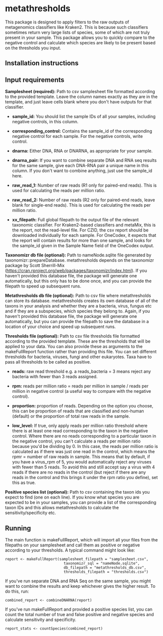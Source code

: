 # metathresholds

This package is designed to apply filters to the raw outputs of metagenomics classifiers like Kraken2. This is because such classifiers sometimes return very large lists of species, some of which are not truly present in your sample. This package allows you to quickly compare to the negative control and calculate which species are likely to be present based on the thresholds you input.

## Installation instructions

## Input requirements

**Samplesheet (required):** Path to csv samplesheet file formatted according to the provided template. Leave the column names exactly as they are in the template, and just leave cells blank where you don't have outputs for that classifier.

- **sample_id:**  You should list the sample IDs of all your samples, including negative controls, in this column. 

- **corresponding_control:** Contains the sample_id of the corresponding negative control for each sample. For the negative controls, write control.

- **dnarna:** Either DNA, RNA or DNARNA, as appropriate for your sample.

- **dnarna_pair:** If you want to combine separate DNA and RNA seq results for the same sample, give each DNA-RNA pair a unique name in this column. If you don't want to combine anything, just use the sample_id here.

- **raw_read_1:** Number of raw reads (R1 only for paired-end reads). This is used for calculating the reads per million ratio.

- **raw_read_2:** Number of raw reads (R2 only for paired-end reads, leave blank for single-end reads). This is used for calculating the reads per million ratio.

- **xx_filepath:** Full global filepath to the output file of the relevant taxonomic classifier. For Kraken2-based classifiers and metaMix, this is the report, not the read-level file. For CZID, the csv report should be downloaded individually for each sample. For OneCodex, it expects that the report will contain results for more than one sample, and looks for the sample_id given in the Sample Name field of the OneCodex output.

**Taxonomizr db file (optional):** Path to nameNode.sqlite file generated by taxonomizr::prepareDatabase. metathresholds depends on the taxonomizr package by Scott Sherrill-Mix (https://cran.rproject.org/web/packages/taxonomizr/index.html). If you haven't provided this database file, the package will generate one automatically, but this only has to be done once, and you can provide the filepath to speed up subsequent runs.

**Metathresholds db file (optional):** Path to csv file where metathresholds can store its database. metathresholds creates its own database of all of the taxons in your analysis and whether they are a bacteria, virus, fungus etc and if they are a subspecies, which species they belong to. Again, if you haven't provided this database file, the package will generate one automatically, but you can provide the filepath to save the database in a location of your choice and speed up subsequent runs.

**Thresholds file (optional):** Path to csv file thresholds file formatted according to the provided template. These are the thresholds that will be applied to your data. You can also provide these as arguments to the makeFullReport function rather than providing this file. You can set different thresholds for bacteria, viruses, fungi and other eukaryotes. Taxa have to pass all thresholds to be called as positive.

- **reads:** raw read threshold e.g. a reads_bacteria = 3 means reject any bacteria with fewer than 3 reads assigned.

- **rpm:** reads per million ratio = reads per million in sample / reads per million in negative control (a useful way to compare with the negative control).

- **proportion:** proportion of reads. Depending on the option you choose, this can be proportion of reads that are classified and non-human (default) or the proportion of total raw reads in the sample.

- **low_level:** If true, only apply reads per million ratio threshold where there is at least one read corresponding to the taxon in the negative control. Where there are no reads corresponding to a particular taxon in the negative control, you can't calculate a reads per million ratio because you'd be dividing by 0. In this case, the reads per million ratio is calculated as if there was just one read in the control, which means the rpmr = number of raw reads in sample. This means that by default, if you have a virus_rpm of 5, you would automatically reject any viruses with fewer than 5 reads. To avoid this and still accept say a virus with 4 reads if there are no reads in the control (but reject if there are any reads in the control and this brings it under the rpm ratio you define), set this as true.

**Positive species list (optional):** Path to csv containing the taxon ids you expect to find (one on each line). If you know what species you are expected to be in your samples, you can provide a list of the corresponding taxon IDs and this allows metathresholds to calculate the sensitivity/specificity etc.

## Running
The main function is makeFullReport, which will import all your files from the filepaths on your samplesheet and call them as positive or negative according to your thresholds. A typical command might look like:
```
report <- makeFullReport(samplesheet_filepath = "samplesheet.csv",
                           taxonomizr_sql = "nameNode.sqlite",
                           db_filepath = "metathresholds_db.csv",
                           thresholds_filepath = "thresholds.csv")
```
If you've run separate DNA and RNA Seq on the same sample, you might want to combine the results and keep whichever gives the higher result. To do this, run:
```
combined_report <- combineDNARNA(report)
```
If you've run makeFullReport and provided a positive species list, you can count the total number of true and false positive and negative species and calculate sensitivity and specificity.
```
report_stats <- countSpecies(combined_report)
```
